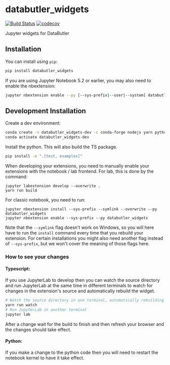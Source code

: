 
# databutler_widgets

[![Build Status](https://travis-ci.org/rbavishi/databutler_widgets.svg?branch=master)](https://travis-ci.org/rbavishi/databutler_widgets)
[![codecov](https://codecov.io/gh/rbavishi/databutler_widgets/branch/master/graph/badge.svg)](https://codecov.io/gh/rbavishi/databutler_widgets)


Jupyter widgets for DataButler

## Installation

You can install using `pip`:

```bash
pip install databutler_widgets
```

If you are using Jupyter Notebook 5.2 or earlier, you may also need to enable
the nbextension:
```bash
jupyter nbextension enable --py [--sys-prefix|--user|--system] databutler_widgets
```

## Development Installation

Create a dev environment:
```bash
conda create -n databutler_widgets-dev -c conda-forge nodejs yarn python jupyterlab
conda activate databutler_widgets-dev
```

Install the python. This will also build the TS package.
```bash
pip install -e ".[test, examples]"
```

When developing your extensions, you need to manually enable your extensions with the
notebook / lab frontend. For lab, this is done by the command:

```
jupyter labextension develop --overwrite .
yarn run build
```

For classic notebook, you need to run:

```
jupyter nbextension install --sys-prefix --symlink --overwrite --py databutler_widgets
jupyter nbextension enable --sys-prefix --py databutler_widgets
```

Note that the `--symlink` flag doesn't work on Windows, so you will here have to run
the `install` command every time that you rebuild your extension. For certain installations
you might also need another flag instead of `--sys-prefix`, but we won't cover the meaning
of those flags here.

### How to see your changes
#### Typescript:
If you use JupyterLab to develop then you can watch the source directory and run JupyterLab at the same time in different
terminals to watch for changes in the extension's source and automatically rebuild the widget.

```bash
# Watch the source directory in one terminal, automatically rebuilding when needed
yarn run watch
# Run JupyterLab in another terminal
jupyter lab
```

After a change wait for the build to finish and then refresh your browser and the changes should take effect.

#### Python:
If you make a change to the python code then you will need to restart the notebook kernel to have it take effect.
